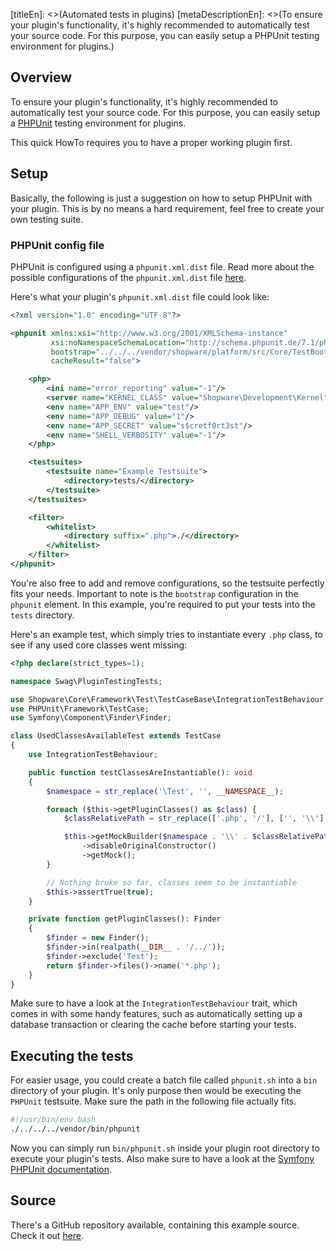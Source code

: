 [titleEn]: <>(Automated tests in plugins)
[metaDescriptionEn]: <>(To ensure your plugin's functionality, it's highly recommended to automatically test your source code. For this purpose, you can easily setup a PHPUnit testing environment for plugins.)

## Overview

To ensure your plugin's functionality, it's highly recommended to automatically test your source code.
For this purpose, you can easily setup a [PHPUnit](https://phpunit.readthedocs.io/en/8.0/writing-tests-for-phpunit.html) testing environment for plugins.

This quick HowTo requires you to have a proper working plugin first.

## Setup

Basically, the following is just a suggestion on how to setup PHPUnit with your plugin.
This is by no means a hard requirement, feel free to create your own testing suite.

### PHPUnit config file

PHPUnit is configured using a `phpunit.xml.dist` file.
Read more about the possible configurations of the `phpunit.xml.dist` file [here](https://phpunit.readthedocs.io/en/8.0/configuration.html?highlight=.xml).

Here's what your plugin's `phpunit.xml.dist` file could look like:

```xml
<?xml version="1.0" encoding="UTF-8"?>

<phpunit xmlns:xsi="http://www.w3.org/2001/XMLSchema-instance"
         xsi:noNamespaceSchemaLocation="http://schema.phpunit.de/7.1/phpunit.xsd"
         bootstrap="../../../vendor/shopware/platform/src/Core/TestBootstrap.php"
         cacheResult="false">

    <php>
        <ini name="error_reporting" value="-1"/>
        <server name="KERNEL_CLASS" value="Shopware\Development\Kernel"/>
        <env name="APP_ENV" value="test"/>
        <env name="APP_DEBUG" value="1"/>
        <env name="APP_SECRET" value="s$cretf0rt3st"/>
        <env name="SHELL_VERBOSITY" value="-1"/>
    </php>

    <testsuites>
        <testsuite name="Example Testsuite">
            <directory>tests/</directory>
        </testsuite>
    </testsuites>

    <filter>
        <whitelist>
            <directory suffix=".php">./</directory>
        </whitelist>
    </filter>
</phpunit>
```

You're also free to add and remove configurations, so the testsuite perfectly fits your needs.
Important to note is the `bootstrap` configuration in the `phpunit` element.
In this example, you're required to put your tests into the `tests` directory.

Here's an example test, which simply tries to instantiate every `.php` class, to see if any used core classes
went missing:
```php
<?php declare(strict_types=1);

namespace Swag\PluginTestingTests;

use Shopware\Core\Framework\Test\TestCaseBase\IntegrationTestBehaviour;
use PHPUnit\Framework\TestCase;
use Symfony\Component\Finder\Finder;

class UsedClassesAvailableTest extends TestCase
{
    use IntegrationTestBehaviour;

    public function testClassesAreInstantiable(): void
    {
        $namespace = str_replace('\Test', '', __NAMESPACE__);

        foreach ($this->getPluginClasses() as $class) {
            $classRelativePath = str_replace(['.php', '/'], ['', '\\'], $class->getRelativePathname());

            $this->getMockBuilder($namespace . '\\' . $classRelativePath)
                ->disableOriginalConstructor()
                ->getMock();
        }

        // Nothing broke so far, classes seem to be instantiable
        $this->assertTrue(true);
    }

    private function getPluginClasses(): Finder
    {
        $finder = new Finder();
        $finder->in(realpath(__DIR__ . '/../'));
        $finder->exclude('Test');
        return $finder->files()->name('*.php');
    }
}
```

Make sure to have a look at the `IntegrationTestBehaviour` trait, which comes in with some handy features,
such as automatically setting up a database transaction or clearing the cache before starting your tests.

## Executing the tests

For easier usage, you could create a batch file called `phpunit.sh` into a `bin` directory of your plugin.
It's only purpose then would be executing the `PHPUnit` testsuite.
Make sure the path in the following file actually fits.

```sh
#!/usr/bin/env bash
./../../../vendor/bin/phpunit
```

Now you can simply run `bin/phpunit.sh` inside your plugin root directory to execute your plugin's tests.
Also make sure to have a look at the [Symfony PHPUnit documentation](https://symfony.com/doc/current/testing.html).

## Source

There's a GitHub repository available, containing this example source.
Check it out [here](https://github.com/shopware/swag-docs-plugin-testing).